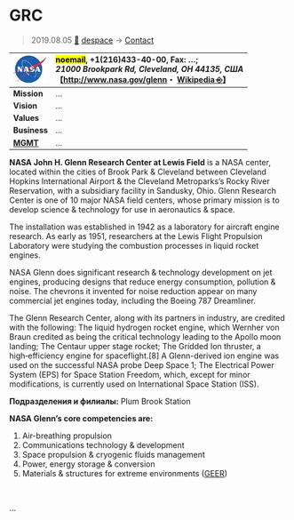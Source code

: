 # GRC
> 2019.08.05 [🚀](../../../index/index.md) [despace](../index.md) → [Contact](../contact.md)

|[![](../f/contact/g/grc_logo1_thumb.webp)](../f/contact/g/grc_logo1.webp)|<mark>noemail</mark>, +1(216)433-40-00, Fax: …;<br> *21000 Brookpark Rd, Cleveland, OH 44135, США*<br> 【<http://www.nasa.gov/glenn>・ [Wikipedia ⎆](https://en.wikipedia.org/wiki/Glenn_Research_Center)】|
|:-|:-|
|**Mission**|…|
|**Vision**|…|
|**Values**|…|
|**Business**|…|
|**[MGMT](../mgmt.md)**|…|

**NASA John H. Glenn Research Center at Lewis Field** is a NASA center, located within the cities of Brook Park & Cleveland between Cleveland Hopkins International Airport & the Cleveland Metroparks’s Rocky River Reservation, with a subsidiary facility in Sandusky, Ohio. Glenn Research Center is one of 10 major NASA field centers, whose primary mission is to develop science & technology for use in aeronautics & space.

The installation was established in 1942 as a laboratory for aircraft engine research. As early as 1951, researchers at the Lewis Flight Propulsion Laboratory were studying the combustion processes in liquid rocket engines.

NASA Glenn does significant research & technology development on jet engines, producing designs that reduce energy consumption, pollution & noise. The chevrons it invented for noise reduction appear on many commercial jet engines today, including the Boeing 787 Dreamliner.

The Glenn Research Center, along with its partners in industry, are credited with the following: The liquid hydrogen rocket engine, which Wernher von Braun credited as being the critical technology leading to the Apollo moon landing; The Centaur upper stage rocket; The Gridded Ion thruster, a high‑efficiency engine for spaceflight.[8] A Glenn-derived ion engine was used on the successful NASA probe Deep Space 1; The Electrical Power System (EPS) for Space Station Freedom, which, except for minor modifications, is currently used on International Space Station (ISS).

**Подразделения и филиалы:** Plum Brook Station

**NASA Glenn’s core competencies are:**

   1. Air-breathing propulsion
   1. Communications technology & development
   1. Space propulsion & cryogenic fluids management
   1. Power, energy storage & conversion
   1. Materials & structures for extreme environments ([GEER](../geer.md))


<p style="page-break-after:always"> </p>

…
